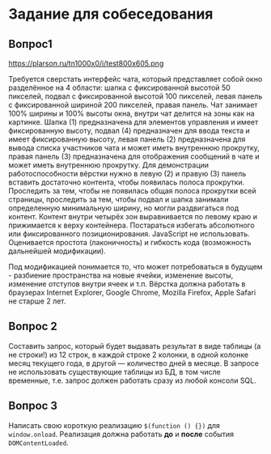 # Задание для собеседования

## Вопрос1

https://plarson.ru/tn1000x0/i/test800x605.png
 
Требуется сверстать интерфейс чата, который представляет собой окно разделённое на 4 области: шапка с фиксированной высотой 50 пикселей, подвал с фиксированной высотой 100 пикселей, левая панель с фиксированной шириной 200 пикселей, правая панель. Чат занимает 100% ширины и 100% высоты окна, внутри чат делится на зоны как на картинке. Шапка (1) предназначена для элементов управления и имеет фиксированную высоту, подвал (4) предназначен для ввода текста и имеет фиксированную высоту, левая панель (2) предназначена для вывода списка участников чата и может иметь внутреннюю прокрутку, правая панель (3) предназначена для отображения сообщений в чате и может иметь внутреннюю прокрутку.
Для демонстрации работоспособности вёрстки нужно в левую (2) и правую (3) панель вставить достаточно контента, чтобы появилась полоса прокрутки. Проследить за тем, чтобы не появилась общая полоса прокрутки всей страницы, проследить за тем, чтобы подвал и шапка занимали определенную минимальную ширину, но могли раздвигаться под контент. Контент внутри четырёх зон выравнивается по левому краю и прижимается к верху контейнера. Постараться избегать абсолютного или фиксированного позиционирования. JavaScript не использовать.
Оценивается простота (лаконичность) и гибкость кода (возможность дальнейшей модификации).

Под модификацией понимается то, что может потребоваться в будущем - разбиение пространства на новые ячейки, изменение высоты, изменение отступов внутри ячеек и т.п.
Вёрстка должна работать в браузерах Internet Explorer, Google Chrome, Mozilla Firefox, Apple Safari не старше 2 лет.

## Вопрос 2

Составить запрос, который будет выдавать результат в виде таблицы (а не строки!) из 12 строк, в каждой строке 2 колонки, в одной колонке месяц текущего года, в другой — количество дней в месяце. В запросе не использовать существующие таблицы из БД, в том числе временные, т.е. запрос должен работать сразу из любой консоли SQL.

## Вопрос 3

Написать свою короткую реализацию `$(function () {})` для `window.onload`.
Реализация должна работать __до__ и __после__ события `DOMContentLoaded`.
